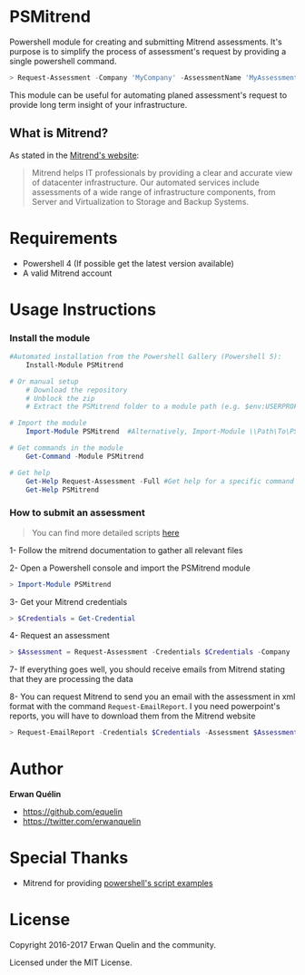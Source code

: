 # PSMitrend
Powershell module for creating and submitting Mitrend assessments. It's purpose is to simplify the process of assessment's request by providing a single powershell command.

```Powershell
> Request-Assessment -Company 'MyCompany' -AssessmentName 'MyAssessment' -DeviceType 'MyDevice' -File 'C:\Myfile.zip'
```

This module can be useful for automating planed assessment's request to provide long term insight of your infrastructure.

## What is Mitrend?

As stated in the [Mitrend's website](https://medium.com/mitrend/what-is-mitrend-eb3abb884f21):

> Mitrend helps IT professionals by providing a clear and accurate view of datacenter infrastructure. Our automated services include assessments of a wide range of infrastructure components, from Server and Virtualization to Storage and Backup Systems.

# Requirements

- Powershell 4 (If possible get the latest version available)
- A valid Mitrend account

# Usage Instructions
### Install the module
```powershell
#Automated installation from the Powershell Gallery (Powershell 5):
    Install-Module PSMitrend

# Or manual setup
    # Download the repository
    # Unblock the zip
    # Extract the PSMitrend folder to a module path (e.g. $env:USERPROFILE\Documents\WindowsPowerShell\Modules\)

# Import the module
    Import-Module PSMitrend  #Alternatively, Import-Module \\Path\To\PSMitrend

# Get commands in the module
    Get-Command -Module PSMitrend

# Get help
    Get-Help Request-Assessment -Full #Get help for a specific command
    Get-Help PSMitrend
```

### How to submit an assessment

> You can find more detailed scripts [here](./Examples/README.md)

1- Follow the mitrend documentation to gather all relevant files

2- Open a Powershell console and import the PSMitrend module

```Powershell
> Import-Module PSMitrend
```

3- Get your Mitrend credentials

```Powershell
> $Credentials = Get-Credential
```

4- Request an assessment

```Powershell
> $Assessment = Request-Assessment -Credentials $Credentials -Company 'MyCompany' -AssessmentName 'MyAssessment' -DeviceType 'Unity' -File 'C:\Myfile.zip'
```

7- If everything goes well, you should receive emails from Mitrend stating that they are processing the data

8- You can request Mitrend to send you an email with the assessment in xml format with the command `Request-EmailReport`. I you need powerpoint's reports, you will have to download them from the Mitrend website

```Powershell
> Request-EmailReport -Credentials $Credentials -Assessment $Assessment.id
```

# Author

**Erwan Quélin**
- <https://github.com/equelin>
- <https://twitter.com/erwanquelin>

# Special Thanks

- Mitrend for providing [powershell's script examples ](https://github.com/Mitrend/APISamples/blob/master/createAssessment.ps1)

# License

Copyright 2016-2017 Erwan Quelin and the community.

Licensed under the MIT License.
